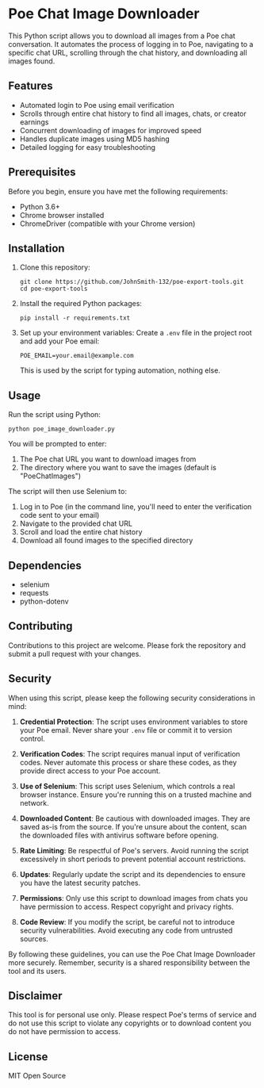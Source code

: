 # Poe Chat Image Downloader

This Python script allows you to download all images from a Poe chat conversation. It automates the process of logging in to Poe, navigating to a specific chat URL, scrolling through the chat history, and downloading all images found.

## Features

- Automated login to Poe using email verification
- Scrolls through entire chat history to find all images, chats, or creator earnings
- Concurrent downloading of images for improved speed
- Handles duplicate images using MD5 hashing
- Detailed logging for easy troubleshooting

## Prerequisites

Before you begin, ensure you have met the following requirements:

- Python 3.6+
- Chrome browser installed
- ChromeDriver (compatible with your Chrome version)

## Installation

1. Clone this repository:

   ```
   git clone https://github.com/JohnSmith-132/poe-export-tools.git
   cd poe-export-tools
   ```

2. Install the required Python packages:

   ```
   pip install -r requirements.txt
   ```

3. Set up your environment variables:
   Create a `.env` file in the project root and add your Poe email:
   ```
   POE_EMAIL=your.email@example.com
   ```
   This is used by the script for typing automation, nothing else.

## Usage

Run the script using Python:

```
python poe_image_downloader.py
```

You will be prompted to enter:

1. The Poe chat URL you want to download images from
2. The directory where you want to save the images (default is "PoeChatImages")

The script will then use Selenium to:

1. Log in to Poe (in the command line, you'll need to enter the verification code sent to your email)
2. Navigate to the provided chat URL
3. Scroll and load the entire chat history
4. Download all found images to the specified directory

## Dependencies

- selenium
- requests
- python-dotenv

## Contributing

Contributions to this project are welcome. Please fork the repository and submit a pull request with your changes.

## Security

When using this script, please keep the following security considerations in mind:

1. **Credential Protection**: The script uses environment variables to store your Poe email. Never share your `.env` file or commit it to version control.

2. **Verification Codes**: The script requires manual input of verification codes. Never automate this process or share these codes, as they provide direct access to your Poe account.

3. **Use of Selenium**: This script uses Selenium, which controls a real browser instance. Ensure you're running this on a trusted machine and network.

4. **Downloaded Content**: Be cautious with downloaded images. They are saved as-is from the source. If you're unsure about the content, scan the downloaded files with antivirus software before opening.

5. **Rate Limiting**: Be respectful of Poe's servers. Avoid running the script excessively in short periods to prevent potential account restrictions.

6. **Updates**: Regularly update the script and its dependencies to ensure you have the latest security patches.

7. **Permissions**: Only use this script to download images from chats you have permission to access. Respect copyright and privacy rights.

8. **Code Review**: If you modify the script, be careful not to introduce security vulnerabilities. Avoid executing any code from untrusted sources.

By following these guidelines, you can use the Poe Chat Image Downloader more securely. Remember, security is a shared responsibility between the tool and its users.

## Disclaimer

This tool is for personal use only. Please respect Poe's terms of service and do not use this script to violate any copyrights or to download content you do not have permission to access.

## License

MIT Open Source
